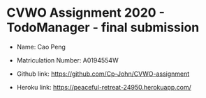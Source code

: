 # CVWO Assignment 2020 - TodoManager - final submission

* Name: Cao Peng

* Matriculation Number: A0194554W

* Github link: https://github.com/Cp-John/CVWO-assignment

* Heroku link: https://peaceful-retreat-24950.herokuapp.com/